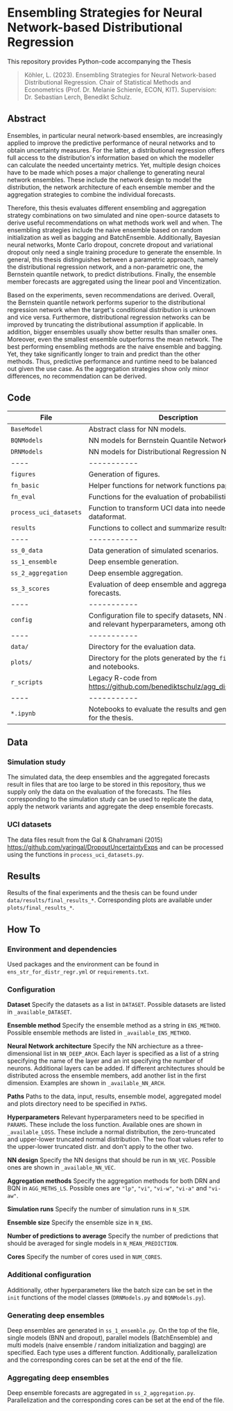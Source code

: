 # Ensembling Strategies for Neural Network-based Distributional Regression

This repository provides Python-code accompanying the Thesis

> Köhler, L. (2023). 
> Ensembling Strategies for Neural Network-based Distributional Regression.
> Chair of Statistical Methods and Econometrics (Prof. Dr. Melanie Schienle, ECON, KIT).
> Supervision: Dr. Sebastian Lerch, Benedikt Schulz.

## Abstract

Ensembles, in particular neural network-based ensembles, are increasingly applied to improve the predictive performance of neural networks and to obtain uncertainty measures. For the latter, a distributional regression offers full access to the distribution's information based on which the modeller can calculate the needed uncertainty metrics. Yet, multiple design choices have to be made which poses a major challenge to generating neural network ensembles. These include the network design to model the distribution, the network architecture of each ensemble member and the aggregation strategies to combine the individual forecasts.

Therefore, this thesis evaluates different ensembling and aggregation strategy combinations on two simulated and nine open-source datasets to derive useful recommendations on what methods work well and when. The ensembling strategies include the naive ensemble based on random initialization as well as bagging and BatchEnsemble. Additionally, Bayesian neural networks, Monte Carlo dropout, concrete dropout and variational dropout only need a single training procedure to generate the ensemble. In general, this thesis distinguishes between a parametric approach, namely the distributional regression network, and a non-parametric one, the Bernstein quantile network, to predict distributions. Finally, the ensemble member forecasts are aggregated using the linear pool and Vincentization.

Based on the experiments, seven recommendations are derived. Overall, the Bernstein quantile network performs superior to the distributional regression network when the target's conditional distribution is unknown and vice versa. Furthermore, distributional regression networks can be improved by truncating the distributional assumption if applicable. In addition, bigger ensembles usually show better results than smaller ones. Moreover, even the smallest ensemble outperforms the mean network. The best performing ensembling methods are the naive ensemble and bagging. Yet, they take significantly longer to train and predict than the other methods. Thus, predictive performance and runtime need to be balanced out given the use case. As the aggregation strategies show only minor differences, no recommendation can be derived.


## Code

| File | Description |
| ---- | ----------- | 
| `BaseModel` | Abstract class for NN models. |
| `BQNModels` | NN models for Bernstein Quantile Networks. |
| `DRNModels` | NN models for Distributional Regression Networks. |
| ---- | ----------- |
| `figures` | Generation of figures. |
| `fn_basic` | Helper functions for network functions paper. |
| `fn_eval` | Functions for the evaluation of probabilistic forecasts. |
| `process_uci_datasets` | Function to transform UCI data into needed dataformat. |
| `results` | Functions to collect and summarize results. |
| ---- | ----------- | 
| `ss_0_data` | Data generation of simulated scenarios. |
| `ss_1_ensemble` | Deep ensemble generation. |
| `ss_2_aggregation` | Deep ensemble aggregation. |
| `ss_3_scores` | Evaluation of deep ensemble and aggregated forecasts. |
| ---- | ----------- | 
| `config` | Configuration file to specify datasets, NN architecture and relevant hyperparameters, among others. | 
| ---- | ----------- | 
| `data/` | Directory for the evaluation data. |
| `plots/` | Directory for the plots generated by the `figure`-file and notebooks. |
| `r_scripts` | Legacy R-code from https://github.com/benediktschulz/agg_distr_deep_ens |
| ---- | ----------- |
| `*.ipynb` | Notebooks to evaluate the results and generate plots for the thesis. |

## Data

### Simulation study

The simulated data, the deep ensembles and the aggregated forecasts result in files that are too large to be stored in this repository, thus we supply only the data on the evaluation of the forecasts. The files corresponding to the simulation study can be used to replicate the data, apply the network variants and aggregate the deep ensemble forecasts.

### UCI datasets

The data files result from the Gal & Ghahramani (2015) https://github.com/yaringal/DropoutUncertaintyExps and can be processed using the functions in `process_uci_datasets.py`.

## Results

Results of the final experiments and the thesis can be found under `data/results/final_results_*`. Corresponding plots are available under `plots/final_results_*`.

## How To

### Environment and dependencies

Used packages and the environment can be found in `ens_str_for_distr_regr.yml` or `requirements.txt`.

### Configuration

**Dataset** Specify the datasets as a list in `DATASET`. Possible datasets are listed in `_available_DATASET`.

**Ensemble method** Specify the ensemble method as a string in `ENS_METHOD`. Possible ensemble methods are listed in `_available_ENS_METHOD`.

**Neural Network architecture** Specify the NN archiecture as a three-dimensional list in `NN_DEEP_ARCH`. Each layer is specified as a list of a string specifying the name of the layer and an int specifying the number of neurons. Additional layers can be added. If different architectures should be distributed across the ensemble members, add another list in the first dimension. Examples are shown in `_available_NN_ARCH`.

**Paths** Paths to the data, input, results, ensemble model, aggregated model and plots directory need to be specified in `PATHS`.

**Hyperparameters** Relevant hyperparameters need to be specified in `PARAMS`. These include the loss function. Available ones are shown in `_available_LOSS`. These include a normal distribution, the zero-truncated and upper-lower truncated normal distribution. The two float values refer to the upper-lower truncated distr. and don't apply to the other two.

**NN design** Specify the NN designs that should be run in `NN_VEC`. Possible ones are shown in `_available_NN_VEC`.

**Aggregation methods** Specify the aggregation methods for both DRN and BQN in `AGG_METHS_LS`. Possible ones are `"lp"`, `"vi"`, `"vi-w"`, `"vi-a"` and `"vi-aw"`.

**Simulation runs** Specify the number of simulation runs in `N_SIM`.

**Ensemble size** Specify the ensemble size in `N_ENS`.

**Number of predictions to average** Specify the number of predictions that should be averaged for single models in `N_MEAN_PREDICTION`.

**Cores** Specify the number of cores used in `NUM_CORES`.

### Additional configuration

Additionally, other hyperparameters like the batch size can be set in the `init` functions of the model classes (`DRNModels.py` and `BQNModels.py`).


### Generating deep ensembles

Deep ensembles are generated in `ss_1_ensemble.py`. On the top of the file, single models (BNN and dropout), parallel models (BatchEnsemble) and multi models (naive ensemble / random initialization and bagging) are specified. Each type uses a different function. Additionally, parallelization and the corresponding cores can be set at the end of the file. 

### Aggregating deep ensembles

Deep ensemble forecasts are aggregated in `ss_2_aggregation.py`. Parallelization and the corresponding cores can be set at the end of the file.

